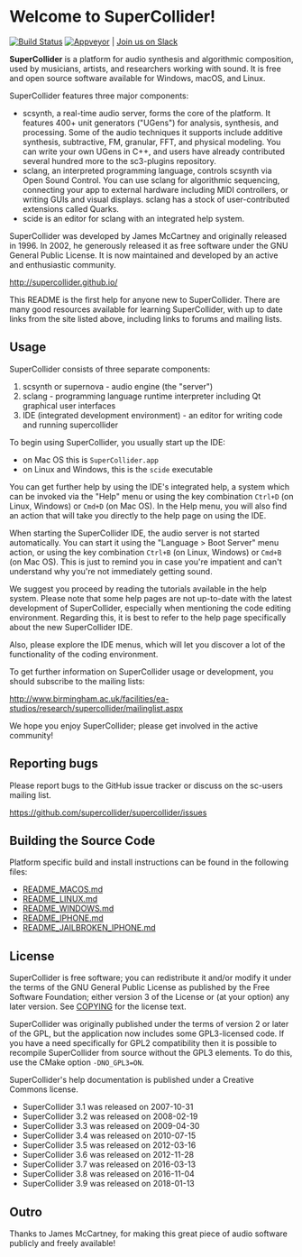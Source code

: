 Welcome to SuperCollider!
=========================

[![Build Status](https://travis-ci.org/supercollider/supercollider.svg?branch=master)](https://travis-ci.org/supercollider/supercollider) [![Appveyor](https://ci.appveyor.com/api/projects/status/github/supercollider/supercollider?branch=develop&svg=true)](https://ci.appveyor.com/project/brianlheim/supercollider-mu8dk) | [Join us on Slack](https://join.slack.com/t/scsynth/shared_invite/enQtMzEwODExNDU3NzMzLWIyYjRmMzcwZjlhYmIwNjBjYzZjZDViZjI1ZGRkZWJlNzMwODA5ZTEwMGU5MTM2MDAxZDkyMzMxYzRkMTQ0YzE)

**SuperCollider** is a platform for audio synthesis and algorithmic composition, used by musicians, artists, and researchers working with sound. It is free and open source software available for Windows, macOS, and Linux.

SuperCollider features three major components:

- scsynth, a real-time audio server, forms the core of the platform. It features 400+ unit generators ("UGens") for analysis, synthesis, and processing. Some of the audio techniques it supports include additive synthesis, subtractive, FM, granular, FFT, and physical modeling. You can write your own UGens in C++, and users have already contributed several hundred more to the sc3-plugins repository.
- sclang, an interpreted programming language, controls scsynth via Open Sound Control. You can use sclang for algorithmic sequencing, connecting your app to external hardware including MIDI controllers, or writing GUIs and visual displays. sclang has a stock of user-contributed extensions called Quarks.
- scide is an editor for sclang with an integrated help system.

SuperCollider was developed by James McCartney and originally released in 1996. In 2002, he generously released it as free software under the GNU General Public License. It is now maintained and developed by an active and enthusiastic community.

http://supercollider.github.io/

This README is the first help for anyone new to SuperCollider. There are many
good resources available for learning SuperCollider, with up to date links from
the site listed above, including links to forums and mailing lists.


Usage
-----

SuperCollider consists of three separate components:

1. scsynth or supernova - audio engine (the "server")
2. sclang - programming language runtime interpreter including Qt graphical user interfaces
3. IDE (integrated development environment) - an editor for writing code and running supercollider

To begin using SuperCollider, you usually start up the IDE:

- on Mac OS this is `SuperCollider.app`
- on Linux and Windows, this is the `scide` executable

You can get further help by using the IDE's integrated help, a system which can be invoked via the "Help" menu or using the key combination
`Ctrl+D` (on Linux, Windows) or `Cmd+D` (on Mac OS). In the Help menu, you will also find an action that will take you directly to the help page on using the IDE.

When starting the SuperCollider IDE, the audio server is not started
automatically. You can start it using the "Language > Boot Server" menu action,
or using the key combination `Ctrl+B` (on Linux, Windows) or `Cmd+B` (on Mac OS).
This is just to remind you in case you're impatient and can't understand why
you're not immediately getting sound.

We suggest you proceed by reading the tutorials available in the help
system. Please note that some help pages are not up-to-date with the latest
development of SuperCollider, especially when mentioning the code editing
environment. Regarding this, it is best to refer to the help page specifically
about the new SuperCollider IDE.

Also, please explore the IDE menus, which will let you discover a lot of the functionality of the coding environment.

To get further information on SuperCollider usage or development, you should subscribe
to the mailing lists:

http://www.birmingham.ac.uk/facilities/ea-studios/research/supercollider/mailinglist.aspx

We hope you enjoy SuperCollider; please get involved in the active community!


Reporting bugs
--------------

Please report bugs to the GitHub issue tracker or discuss on the sc-users mailing list.

https://github.com/supercollider/supercollider/issues


Building the Source Code
------------------------

Platform specific build and install instructions can be found in the following files:

 - [README_MACOS.md](README_MACOS.md)
 - [README_LINUX.md](README_LINUX.md)
 - [README_WINDOWS.md](README_WINDOWS.md)
 - [README_IPHONE.md](README_IPHONE.md)
 - [README_JAILBROKEN_IPHONE.md](README_JAILBROKEN_IPHONE.md)


License
-------

SuperCollider is free software; you can redistribute it and/or modify it under
the terms of the GNU General Public License as published by the Free Software
Foundation; either version 3 of the License or (at your option) any later
version. See [COPYING](COPYING) for the license text.

SuperCollider was originally published under the terms of version 2 or later of the GPL, but the
application now includes some GPL3-licensed code. If you have a need specifically for GPL2
compatibility then it is possible to recompile SuperCollider from source without the GPL3 elements.
To do this, use the CMake option `-DNO_GPL3=ON`.

SuperCollider's help documentation is published under a Creative Commons license.

- SuperCollider 3.1 was released on 2007-10-31
- SuperCollider 3.2 was released on 2008-02-19
- SuperCollider 3.3 was released on 2009-04-30
- SuperCollider 3.4 was released on 2010-07-15
- SuperCollider 3.5 was released on 2012-03-16
- SuperCollider 3.6 was released on 2012-11-28
- SuperCollider 3.7 was released on 2016-03-13
- SuperCollider 3.8 was released on 2016-11-04
- SuperCollider 3.9 was released on 2018-01-13

Outro
-----

Thanks to James McCartney, for making this great piece of audio
software publicly and freely available!

